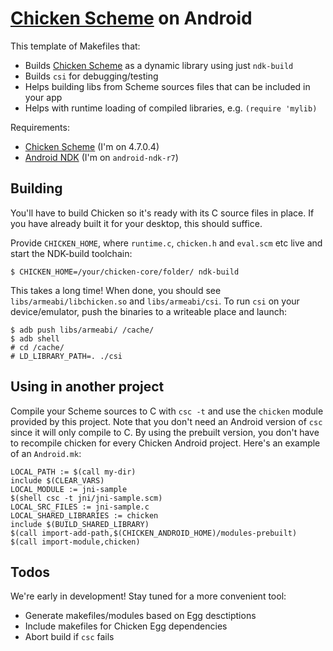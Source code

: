   [Chicken Scheme]: http://call-cc.org
  [Android NDK]: http://developer.android.com/sdk/ndk/index.html

# [Chicken Scheme] on Android

This template of Makefiles that:

* Builds [Chicken Scheme] as a dynamic library using just `ndk-build`
* Builds `csi` for debugging/testing
* Helps building libs from Scheme sources files that can be included in your app
* Helps with runtime loading of compiled libraries, e.g. `(require 'mylib)`

Requirements:

* [Chicken Scheme] \(I'm on 4.7.0.4) 
* [Android NDK] \(I'm on `android-ndk-r7`)

## Building 

You'll have to build Chicken so it's ready with its C source files in place. If you have already built it for your desktop, this should suffice. 

Provide `CHICKEN_HOME`, where `runtime.c`, `chicken.h` and `eval.scm` etc live and start the NDK-build toolchain:

    $ CHICKEN_HOME=/your/chicken-core/folder/ ndk-build

This takes a long time! When done, you should see `libs/armeabi/libchicken.so` and `libs/armeabi/csi`. 
To run `csi` on your device/emulator, push the binaries to a writeable place and launch:

    $ adb push libs/armeabi/ /cache/
    $ adb shell
    # cd /cache/
    # LD_LIBRARY_PATH=. ./csi

## Using in another project

Compile your Scheme sources to C with `csc -t` and use the `chicken` module provided by this project. 
Note that you don't need an Android version of `csc` since it will only compile to C.
By using the prebuilt version, you don't have to recompile chicken for every Chicken Android project. Here's
an example of an `Android.mk`:

    LOCAL_PATH := $(call my-dir)
    include $(CLEAR_VARS)
    LOCAL_MODULE := jni-sample
    $(shell csc -t jni/jni-sample.scm)
    LOCAL_SRC_FILES := jni-sample.c
    LOCAL_SHARED_LIBRARIES := chicken
    include $(BUILD_SHARED_LIBRARY)
    $(call import-add-path,$(CHICKEN_ANDROID_HOME)/modules-prebuilt)
    $(call import-module,chicken)


## Todos

We're early in development! Stay tuned for a more convenient tool:

* Generate makefiles/modules based on Egg desctiptions
* Include makefiles for Chicken Egg dependencies
* Abort build if `csc` fails
